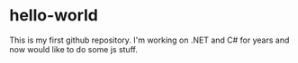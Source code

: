 # hello-world
This is my first github repository.
I'm working on .NET and C# for years and now would like to do some js stuff.
